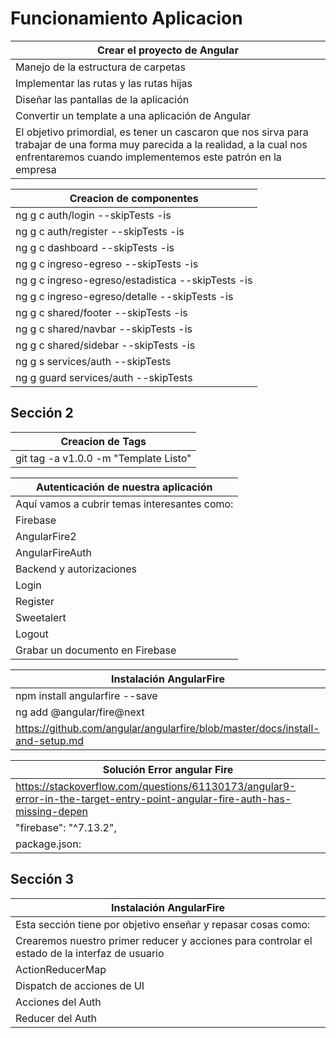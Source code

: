 # Funcionamiento Aplicacion
| Crear el proyecto de Angular |
| ------------- |
| Manejo de la estructura de carpetas|
| Implementar las rutas y las rutas hijas|
| Diseñar las pantallas de la aplicación|
| Convertir un template a una aplicación de Angular|
| El objetivo primordial, es tener un cascaron que nos sirva para trabajar de una forma muy parecida a la realidad, a la cual nos enfrentaremos cuando implementemos este patrón en la empresa|

| Creacion de componentes |
| ------------- |
| ng g c auth/login --skipTests -is|
| ng g c auth/register --skipTests -is|
| ng g c dashboard --skipTests -is|
| ng g c ingreso-egreso --skipTests -is|
| ng g c ingreso-egreso/estadistica --skipTests -is|
| ng g c ingreso-egreso/detalle --skipTests -is|
| ng g c shared/footer --skipTests -is|
| ng g c shared/navbar --skipTests -is|
| ng g c shared/sidebar --skipTests -is|
| ng g s services/auth --skipTests|
| ng g guard services/auth --skipTests|

## Sección 2

| Creacion de Tags |
| ------------- |
| git tag -a v1.0.0 -m "Template Listo"|


| Autenticación de nuestra aplicación |
| ------------- |
| Aquí vamos a cubrir temas interesantes como:|
| Firebase|
| AngularFire2|
| AngularFireAuth|
| Backend y autorizaciones|
| Login|
| Register|
| Sweetalert|
| Logout|
| Grabar un documento en Firebase|

| Instalación AngularFire |
| ------------- |
| npm install angularfire --save|
| ng add @angular/fire@next |
| https://github.com/angular/angularfire/blob/master/docs/install-and-setup.md|


| Solución Error angular Fire |
| ------------- |
| https://stackoverflow.com/questions/61130173/angular9-error-in-the-target-entry-point-angular-fire-auth-has-missing-depen|
| "firebase": "^7.13.2",|
| package.json:| 

## Sección 3
| Instalación AngularFire |
| ------------- |
| Esta sección tiene por objetivo enseñar y repasar cosas como:|
| Crearemos nuestro primer reducer y acciones para controlar el estado de la interfaz de usuario|
| ActionReducerMap|
| Dispatch de acciones de UI|
| Acciones del Auth|
| Reducer del Auth|
